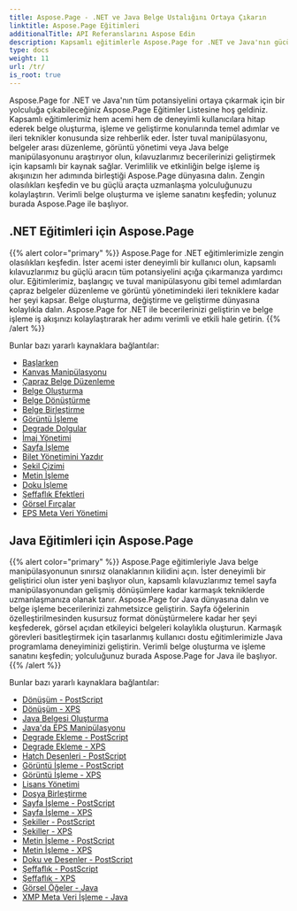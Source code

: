 ```yaml
---
title: Aspose.Page - .NET ve Java Belge Ustalığını Ortaya Çıkarın
linktitle: Aspose.Page Eğitimleri
additionalTitle: API Referanslarını Aspose Edin
description: Kapsamlı eğitimlerle Aspose.Page for .NET ve Java'nın gücünü ortaya çıkarın. Zahmetsizce belge oluşturma, değiştirme ve geliştirme konusunda uzmanlaşın.
type: docs
weight: 11
url: /tr/
is_root: true
---
```


Aspose.Page for .NET ve Java'nın tüm potansiyelini ortaya çıkarmak için bir yolculuğa çıkabileceğiniz Aspose.Page Eğitimler Listesine hoş geldiniz. Kapsamlı eğitimlerimiz hem acemi hem de deneyimli kullanıcılara hitap ederek belge oluşturma, işleme ve geliştirme konularında temel adımlar ve ileri teknikler konusunda size rehberlik eder. İster tuval manipülasyonu, belgeler arası düzenleme, görüntü yönetimi veya Java belge manipülasyonunu araştırıyor olun, kılavuzlarımız becerilerinizi geliştirmek için kapsamlı bir kaynak sağlar. Verimlilik ve etkinliğin belge işleme iş akışınızın her adımında birleştiği Aspose.Page dünyasına dalın. Zengin olasılıkları keşfedin ve bu güçlü araçta uzmanlaşma yolculuğunuzu kolaylaştırın. Verimli belge oluşturma ve işleme sanatını keşfedin; yolunuz burada Aspose.Page ile başlıyor.

## .NET Eğitimleri için Aspose.Page
{{% alert color="primary" %}}
Aspose.Page for .NET eğitimlerimizle zengin olasılıkları keşfedin. İster acemi ister deneyimli bir kullanıcı olun, kapsamlı kılavuzlarımız bu güçlü aracın tüm potansiyelini açığa çıkarmanıza yardımcı olur. Eğitimlerimiz, başlangıç ve tuval manipülasyonu gibi temel adımlardan çapraz belgeler düzenleme ve görüntü yönetimindeki ileri tekniklere kadar her şeyi kapsar. Belge oluşturma, değiştirme ve geliştirme dünyasına kolaylıkla dalın. Aspose.Page for .NET ile becerilerinizi geliştirin ve belge işleme iş akışınızı kolaylaştırarak her adımı verimli ve etkili hale getirin.
{{% /alert %}}

Bunlar bazı yararlı kaynaklara bağlantılar:
 
- [Başlarken](./net/getting-started/)
- [Kanvas Manipülasyonu](./net/canvas-manipulation/)
- [Çapraz Belge Düzenleme](./net/cross-document-editing/)
- [Belge Oluşturma](./net/document-creation/)
- [Belge Dönüştürme](./net/document-conversion/)
- [Belge Birleştirme](./net/document-merging/)
- [Görüntü İşleme](./net/image-manipulation/)
- [Degrade Dolgular](./net/gradient-fills/)
- [İmaj Yönetimi](./net/image-management/)
- [Sayfa İşleme](./net/page-manipulation/)
- [Bilet Yönetimini Yazdır](./net/print-ticket-management/)
- [Şekil Çizimi](./net/drawing-shapes/)
- [Metin İşleme](./net/text-manipulation/)
- [Doku İşleme](./net/texture-handling/)
- [Şeffaflık Efektleri](./net/transparency-effects/)
- [Görsel Fırçalar](./net/visual-brushes/)
- [EPS Meta Veri Yönetimi](./net/eps-metadata-management/)



## Java Eğitimleri için Aspose.Page
{{% alert color="primary" %}}
Aspose.Page eğitimleriyle Java belge manipülasyonunun sınırsız olanaklarının kilidini açın. İster deneyimli bir geliştirici olun ister yeni başlıyor olun, kapsamlı kılavuzlarımız temel sayfa manipülasyonundan gelişmiş dönüşümlere kadar karmaşık tekniklerde uzmanlaşmanıza olanak tanır. Aspose.Page for Java dünyasına dalın ve belge işleme becerilerinizi zahmetsizce geliştirin. Sayfa öğelerinin özelleştirilmesinden kusursuz format dönüştürmelere kadar her şeyi keşfederek, görsel açıdan etkileyici belgeleri kolaylıkla oluşturun. Karmaşık görevleri basitleştirmek için tasarlanmış kullanıcı dostu eğitimlerimizle Java programlama deneyiminizi geliştirin. Verimli belge oluşturma ve işleme sanatını keşfedin; yolculuğunuz burada Aspose.Page for Java ile başlıyor.
{{% /alert %}}

Bunlar bazı yararlı kaynaklara bağlantılar:

- [Dönüşüm - PostScript](./java/postscript-conversion/)
- [Dönüşüm - XPS](./java/xps-conversion/)
- [Java Belgesi Oluşturma](./java/document-creation/)
- [Java'da EPS Manipülasyonu](./java/manipulation-eps/)
- [Degrade Ekleme - PostScript](./java/postscript-gradient-addition/)
- [Degrade Ekleme - XPS](./java/xps-gradient-addition/)
- [Hatch Desenleri - PostScript](./java/postscript-hatch-patterns/)
- [Görüntü İşleme - PostScript](./java/postscript-image-manipulation/)
- [Görüntü İşleme - XPS](./java/xps-image-manipulation/)
- [Lisans Yönetimi](./java/license-management/)
- [Dosya Birleştirme](./java/file-merging/)
- [Sayfa İşleme - PostScript](./java/postscript-page-manipulation/)
- [Sayfa İşleme - XPS](./java/xps-page-manipulation/)
- [Şekiller - PostScript](./java/postscript-shapes/)
- [Şekiller - XPS](./java/xps-shapes/)
- [Metin İşleme - PostScript](./java/postscript-text-manipulation/)
- [Metin İşleme - XPS](./java/xps-text-manipulation/)
- [Doku ve Desenler - PostScript](./java/postscript-texture-patterns/)
- [Şeffaflık - PostScript](./java/postscript-transparency/)
- [Şeffaflık - XPS](./java/xps-transparency/)
- [Görsel Öğeler - Java](./java/visual-elements/)
- [XMP Meta Veri İşleme - Java](./java/xmp-metadata-manipulation/)

